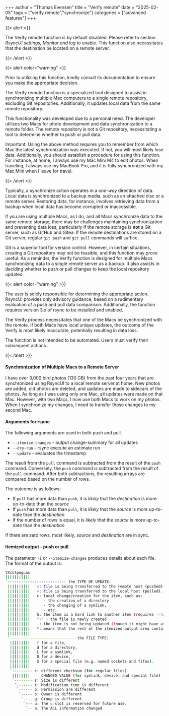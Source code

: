 +++
author = "Thomas Evensen"
title = "Verify remote"
date = "2025-02-05"
tags = ["verify remote","synchronize"]
categories = ["advanced features"]
+++

{{< alert >}}

 The Verify remote function is by default disabled. Please refer to section *RsyncUI settings, Monitor and log* to enable. This function also necessitates that the destination be located on a remote server.

{{< /alert >}}

{{< alert color="warning" >}}

Prior to utilizing this function, kindly consult its documentation to ensure you make the appropriate decision.

The Verify remote function is a specialized tool designed to assist in synchronizing multiple Mac computers to a single remote repository, excluding Git repositories. Additionally, it updates local data from the same remote repository.

This functionality was developed due to a personal need. The developer utilizes two Macs for photo development and data synchronization to a remote folder. The remote repository is not a Git repository, necessitating a tool to determine whether to push or pull data.

Important: Using the above method requires you to remember from which Mac the latest synchronization was executed. If not, you will most likely lose data. Additionally, you should establish a procedure for using this function. For instance, at home, I always use my Mac Mini M4 to edit photos. When traveling, I always use my MacBook Pro, and it is fully synchronized with my Mac Mini when I leave for travel.

{{< /alert >}}

Typically, a synchronize action operates in a *one-way* direction of data. Local data is synchronized to a backup media, such as an attached disc or a remote server. Restoring data, for instance, involves retrieving data from a backup when local data has become corrupted or inaccessible.  

If you are using multiple Macs, as I do, and all Macs synchronize data to the same remote storage, there may be challenges maintaining synchronization
and preventing data loss, particularly if the remote storage is **not** a Git server, such as GitHub and Gitea. If the remote destinations are stored on a Git server, regular `git push` and `git pull` commands will suffice. 

Git is a superior tool for version control. However, in certain situations, creating a Git repository may not be feasible, and this function may prove useful. As a reminder, the Verify function is designed for multiple Macs synchronizing data to a single remote server as a backup. It also assists in deciding whether to push or pull changes to keep the local repository updated.

{{< alert color="warning" >}}

The user is solely responsible for determining the appropriate action. RsyncUI provides only advisory guidance, based on a rudimentary evaluation of a push and pull data comparison. Additionally, the function requires version 3.x of rsync to be installed and enabled.

The Verify process necessitates that one of the Macs be synchronized with the remote. If both Macs have local unique updates, the outcome of the Verify is most likely inaccurate, potentially resulting in data loss.

The function is not intended to be automated. Users must verify their subsequent actions. 

{{< /alert >}}

#### Synchronization of Multiple Macs to a Remote Server

I have over 3,000 bird photos (130 GB) from the past four years that are synchronized using RsyncUI to a local remote server at home. New photos are added, old photos are deleted, and updates are made to sidecars of the photos.  As long as I was using only one Mac, all updates were made on that Mac. However, with two Macs, I now use both Macs to work on my photos. When I synchronize my changes, I need to transfer those changes to my second Mac.

#### Arguments for rsync

The following arguments are used in both push and pull.

- `--itemize-changes` - output change-summary for all updates
- `--dry-run` - rsync execute an estimate run
- `--update` - evaluates the timestamp

The result from the `pull` command is subtracted from the result of the `push` command. Conversely, the `push` command is subtracted
from the result of the `pull` command. After both subtractions, the resulting arrays are compared based on the number of rows.

The outcome is as follows:

- If `pull` has more data than `push`, it is *likely* that the *destination* is more up-to-date than the *source*
- If `push` has more data than `pull`, it is *likely* that the *source* is more up-to-date than the *destination*
- If the number of rows is equal, it is *likely* that the *source* is more up-to-date than the *destination*

If there are zero rows, most likely, *source*  and *destination* are in sync. 

#### Itemized output - push or pull

The parameter `-i` or `--itemize-changes` produces details about each file. The format of the output is:

```bash
YXcstpoguax
|||||||||||
`-------------------------- the TYPE OF UPDATE:
 ||||||||||   <: file is being transferred to the remote host (pushed).
 ||||||||||   >: file is being transferred to the local host (pulled).
 ||||||||||   c: local change/creation for the item, such as:
 ||||||||||      - the creation of a directory
 ||||||||||      - the changing of a symlink,
 ||||||||||      - etc.
 ||||||||||   h: the item is a hard link to another item (requires --hard-links).
 ||||||||||   "+" - the file is newly created
 ||||||||||   .: the item is not being updated (though it might have attributes that are being modified).
 ||||||||||   *: means that the rest of the itemized-output area contains a message (e.g. "deleting").
 ||||||||||
 `----------------------------- the FILE TYPE:
  |||||||||   f for a file,
  |||||||||   d for a directory,
  |||||||||   L for a symlink,
  |||||||||   D for a device,
  |||||||||   S for a special file (e.g. named sockets and fifos).
  |||||||||
  `--------- c: different checksum (for regular files)
   ||||||||     CHANGED VALUE (for symlink, device, and special file)
   `-------- s: Size is different
    `------- t: Modification time is different
     `------ p: Permission are different
      `----- o: Owner is different
       `---- g: Group is different
        `--- u: The u slot is reserved for future use.
         `-- a: The ACL information changed
```

